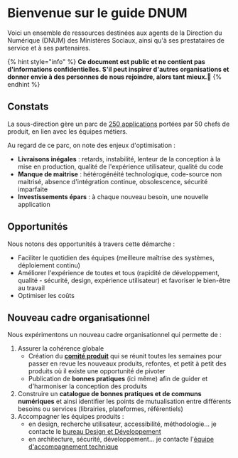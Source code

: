 # Bienvenue sur le guide DNUM

Voici un ensemble de ressources destinées aux agents de la Direction du Numérique (DNUM) des Ministères Sociaux, ainsi qu'à ses prestataires de service et à ses partenaires.

{% hint style="info" %}
**Ce document est public et ne contient pas d'informations confidentielles. S'il peut inspirer d'autres organisations et donner envie à des personnes de nous rejoindre, alors tant mieux.💛**
{% endhint %}

## Constats

La sous-direction gère un parc de [250 applications](nos-produits/README.md) portées par 50 chefs de produit, en lien avec les équipes métiers.

Au regard de ce parc, on note des enjeux d'optimisation :

* **Livraisons inégales** : retards, instabilité, lenteur de la conception à la mise en production, qualité de l'expérience utilisateur, qualité du code
* **Manque de maitrise** : hétérogénéité technologique, code-source non maitrisé, absence d'intégration continue, obsolescence, sécurité imparfaite
* **Investissements épars** : à chaque nouveau besoin, une nouvelle application

## Opportunités

Nous notons des opportunités à travers cette démarche :

* Faciliter le quotidien des équipes (meilleure maîtrise des systèmes, déploiement continu)
* Améliorer l'expérience de toutes et tous (rapidité de développement, qualité - sécurité, design, expérience utilisateur) et favoriser le bien-être au travail
* Optimiser les coûts

## Nouveau cadre organisationnel

Nous expérimentons un nouveau cadre organisationnel qui permette de :

1. Assurer la cohérence globale
   - Création du [**comité produit**](readme/nouveau-cadre-organisationnel.md) qui se réunit toutes les semaines pour passer en revue les nouveaux produits, refontes, et petit à petit des produits où il existe une opportunité de pivoter
   - Publication de **bonnes pratiques** (ici même) afin de guider et d'harmoniser la conception des produits
2. Construire un **catalogue de bonnes pratiques et de communs numériques** et ainsi identifier les points de mutualisation entre différents besoins ou services (librairies, plateformes, référentiels)
3. Accompagner les équipes produits :
   - en design, recherche utilisateur, accessibilité, méthodologie... je contacte le [bureau Design et Développement](https://msociauxfr.sharepoint.com/teams/BureauDesignDev)
   - en architecture, sécurité, développement... je contacte l'[équipe d'accompagnement technique](mailto:dnum-sdpsn.accotech@sg.social.gouv.fr)
